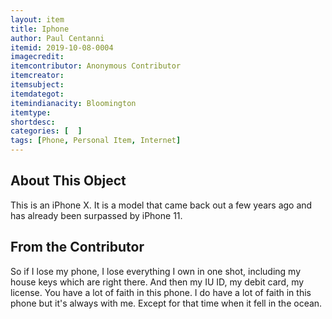 ```yaml
---
layout: item
title: Iphone
author: Paul Centanni
itemid: 2019-10-08-0004
imagecredit: 
itemcontributor: Anonymous Contributor
itemcreator: 
itemsubject: 
itemdategot: 
itemindianacity: Bloomington
itemtype: 
shortdesc: 
categories: [  ]
tags: [Phone, Personal Item, Internet]
---
```

## About This Object

This is an iPhone X. It is a model that came back out a few years ago and has already been surpassed by iPhone 11.

## From the Contributor

So if I lose my phone, I lose everything I own in one shot, including my house keys which are right there. And then my IU ID, my debit card, my license. You have a lot of faith in this phone. I do have a lot of faith in this phone but it's always with me. Except for that time when it fell in the ocean.
